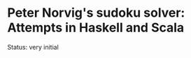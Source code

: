 Peter Norvig's sudoku solver: Attempts in Haskell and Scala
===========================================================

Status: very initial
